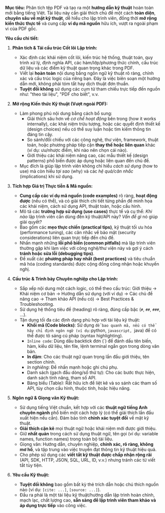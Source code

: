 **Mục tiêu:** Phân tích tệp PDF và tạo ra một **hướng dẫn kỹ thuật** hoàn toàn mới bằng tiếng Việt. Tài liệu này cần giải thích chủ đề một cách **toàn diện**, **chuyên sâu về mặt kỹ thuật**, dễ hiểu cho lập trình viên, đồng thời **mở rộng kiến thức thực tế** và cung cấp **ví dụ mã nguồn** hữu ích, vượt ra ngoài phạm vi của PDF gốc.

**Yêu cầu chi tiết:**

1.  **Phân tích & Tái cấu trúc Cốt lõi Lập trình:**
    * Xác định các khái niệm cốt lõi, kiến trúc hệ thống, thuật toán, quy trình xử lý, định nghĩa API, các hàm/lớp/phương thức chính, cấu trúc dữ liệu và các điểm kỹ thuật quan trọng khác trong PDF.
    * Viết lại **hoàn toàn** nội dung bằng ngôn ngữ kỹ thuật rõ ràng, chính xác và cấu trúc logic của riêng bạn. Đây là việc biên soạn một hướng dẫn mới, không phải tóm tắt hay dịch thuật đơn thuần.
    * **Tuyệt đối không** sử dụng các cụm từ tham chiếu trực tiếp đến nguồn như: "theo tài liệu", "PDF cho biết", v.v.

2.  **Mở rộng Kiến thức Kỹ thuật (Vượt ngoài PDF):**
    * Làm phong phú nội dung bằng cách bổ sung:
        * Giải thích sâu hơn về *cơ chế hoạt động* bên trong (how it works internally), các khái niệm trừu tượng, hoặc các quyết định thiết kế (design choices) nếu có thể suy luận hoặc tìm kiếm thông tin đáng tin cậy.
        * So sánh/đối chiếu với các công nghệ, thư viện, framework, thuật toán, hoặc phương pháp tiếp cận **thay thế hoặc liên quan** khác (ví dụ: ưu/nhược điểm, khi nào nên chọn cái nào).
        * Giới thiệu các khái niệm nâng cao, các mẫu thiết kế (design patterns) phổ biến được áp dụng hoặc liên quan đến chủ đề.
    * Mục đích là giúp lập trình viên không chỉ hiểu *cách sử dụng* (how to use) mà còn hiểu *tại sao* (why) và các *hệ quả/cân nhắc* (implications) khi sử dụng.

3.  **Tích hợp Giá trị Thực tiễn & Mã nguồn:**
    * **Cung cấp các ví dụ mã nguồn (code examples)** rõ ràng, **hoạt động được** (nếu có thể), và có giải thích chi tiết từng phần để minh họa các khái niệm, cách sử dụng API, thuật toán, hoặc cấu hình.
    * Mô tả các **trường hợp sử dụng (use cases)** thực tế và cụ thể: *Khi nào* lập trình viên cần dùng đến kỹ thuật/API này? *Vấn đề gì* nó giúp giải quyết?
    * Bao gồm các **mẹo thực chiến (practical tips)**, kỹ thuật tối ưu hóa (performance tuning), các cân nhắc về bảo mật (security considerations) liên quan trực tiếp đến chủ đề.
    * Nhấn mạnh những **lỗi phổ biến (common pitfalls)** mà lập trình viên thường gặp khi làm việc với công nghệ/thư viện này và gợi ý cách **tránh hoặc sửa lỗi (debugging tips)**.
    * Đề xuất các **phương pháp hay nhất (best practices)** và tiêu chuẩn mã hóa (coding standards) được cộng đồng công nhận hoặc khuyến nghị.

4.  **Cấu trúc & Trình bày Chuyên nghiệp cho Lập trình:**
    * Sắp xếp nội dung một cách logic, có thể theo cấu trúc: Giới thiệu -> Khái niệm cơ bản -> Hướng dẫn sử dụng (với ví dụ) -> Các chủ đề nâng cao -> Tham khảo API (nếu có) -> Best Practices & Troubleshooting.
    * Sử dụng hệ thống tiêu đề (heading) rõ ràng, đúng cấp bậc (`#`, `##`, `###`, ...).
    * Tận dụng tối đa các định dạng phù hợp với tài liệu kỹ thuật:
        * **Khối mã (Code blocks)**: Sử dụng ``` để bao quanh mã, nếu có thể hãy chỉ định ngôn ngữ (ví dụ: ```python, ```javascript, ```java) để có thể được tô sáng cú pháp (syntax highlighting).
        * `Inline code`: Dùng dấu backtick đơn (\`) để đánh dấu tên biến, hàm, kiểu dữ liệu, tên file, lệnh terminal ngắn gọn trong dòng văn bản.
        * **In đậm**: Cho các thuật ngữ quan trọng lần đầu giới thiệu, tên section chính.
        * *In nghiêng*: Để nhấn mạnh hoặc ghi chú phụ.
        * Danh sách (gạch đầu dòng/số thứ tự): Cho các bước thực hiện, danh sách tính năng, tham số API.
        * Bảng biểu (Table): Rất hữu ích để liệt kê và so sánh các tham số API, tùy chọn cấu hình, thuộc tính, hoặc hiệu năng.

5.  **Ngôn ngữ & Giọng văn Kỹ thuật:**
    * Sử dụng tiếng Việt chuẩn, kết hợp với các **thuật ngữ tiếng Anh chuyên ngành** phổ biến một cách hợp lý (có thể giải thích lần đầu xuất hiện nếu cần). Đảm bảo tính **chính xác tuyệt đối** về mặt kỹ thuật.
    * **Giải thích cặn kẽ** mọi thuật ngữ hoặc khái niệm mới được giới thiệu.
    * Giữ **nhất quán** trong cách sử dụng thuật ngữ, tên gọi (ví dụ: variable names, function names) trong toàn bộ tài liệu.
    * Giọng văn: Hướng dẫn, chuyên nghiệp, **chính xác, rõ ràng, không mơ hồ**, và tập trung vào việc truyền đạt thông tin kỹ thuật hiệu quả.
    * Cho phép sử dụng các **viết tắt kỹ thuật được chấp nhận rộng rãi** (API, SDK, HTTP, JSON, SQL, URL, ID, v.v.) nhưng tránh các từ viết tắt tùy tiện.

6.  **Yêu cầu Kỹ thuật:**
    * **Tuyệt đối không** bao gồm bất kỳ thẻ trích dẫn hoặc chú thích nguồn nào (ví dụ: `[cite: ...]`, `[source: ...]`).
    * Đầu ra phải là một tài liệu kỹ thuật/hướng dẫn lập trình hoàn chỉnh, mạch lạc, chất lượng cao, **sẵn sàng để lập trình viên tham khảo và áp dụng trực tiếp** vào công việc.